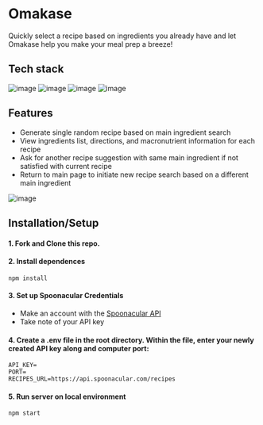 # Omakase

Quickly select a recipe based on ingredients you already have and let Omakase help you make your meal prep a breeze!

## Tech stack
![image](https://img.shields.io/badge/Express.js-000000?style=for-the-badge&logo=express&logoColor=white)
![image](https://img.shields.io/badge/Node.js-339933?style=for-the-badge&logo=nodedotjs&logoColor=white)
![image](https://img.shields.io/badge/React-20232A?style=for-the-badge&logo=react&logoColor=61DAFB)
![image](https://img.shields.io/badge/Material%20UI-007FFF?style=for-the-badge&logo=mui&logoColor=white)

## Features

- Generate single random recipe based on main ingredient search 
- View ingredients list, directions, and macronutrient information for each recipe
- Ask for another recipe suggestion with same main ingredient if not satisfied with current recipe
- Return to main page to initiate new recipe search based on a different main ingredient

![image](/screenshots/omakasedemo.gif)

## Installation/Setup
#### 1. Fork and Clone this repo.

#### 2. Install dependences
```
npm install
```

#### 3. Set up Spoonacular Credentials
  - Make an account with the [Spoonacular API](https://spoonacular.com/food-api)
  - Take note of your API key

#### 4. Create a .env file in the root directory. Within the file, enter your newly created API key along and computer port:
```
API_KEY=
PORT=
RECIPES_URL=https://api.spoonacular.com/recipes
```

#### 5. Run server on local environment
```
npm start
```
